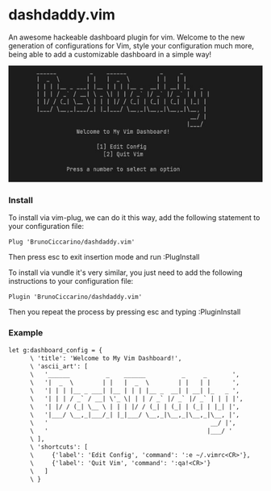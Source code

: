 # dashdaddy.vim

An awesome hackeable dashboard plugin for vim. Welcome to the new generation of configurations for Vim, style your configuration much more, being able to add a customizable dashboard in a simple way!

![dashdaddy](./img/dashdaddy.jpg)

### Install

To install via vim-plug, we can do it this way, add the following statement to your configuration file:
```vimscript
Plug 'BrunoCiccarino/dashdaddy.vim'
```
Then press esc to exit insertion mode and run :PlugInstall

To install via vundle it's very similar, you just need to add the following instructions to your configuration file:
```vimscript 
Plugin 'BrunoCiccarino/dashdaddy.vim'
```
Then you repeat the process by pressing esc and typing :PluginInstall

### Example

```vimscript
let g:dashboard_config = {
      \ 'title': 'Welcome to My Vim Dashboard!',
      \ 'ascii_art': [
      \   '______          _    ______          _     _       ',
      \   '|  _  \        | |   |  _  \        | |   | |      ',
      \   '| | | |__ _ ___| |__ | | | |__ _  __| | __| |_   _ ',
      \   '| | | / _` / __| \'_ \| | | / _` |/ _` |/ _` | | | |',
      \   '| |/ / (_| \__ \ | | | |/ / (_| | (_| | (_| | |_| |',
      \   '|___/ \__,_|___/_| |_|___/ \__,_|\__,_|\__,_|\__, |',
      \   '                                             __/ |',
      \   '                                            |___/ '
      \ ],
      \ 'shortcuts': [
      \     {'label': 'Edit Config', 'command': ':e ~/.vimrc<CR>'},
      \     {'label': 'Quit Vim', 'command': ':qa!<CR>'}
      \   ]
      \ }
``` 
